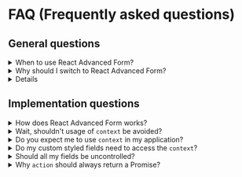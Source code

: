 # FAQ (Frequently asked questions)

## General questions
<details>
  <summary>When to use React Advanced Form?</summary>
  <p>Whenever you need a flexible and powerful form for your <a href="https://reactjs.org/">React<a/>-based projects. There are no restrains or limitations regarding where React Advanced Form cannot be used, as it's suitable for both small and large applications.
</details>

<details>
  <summary>Why should I switch to React Advanced Form?</summary>
  <p>We have researched various form libraries to find the one which would suit us. It sounds easy, but in reality there wasn't a single library which would take care of forms gracefully, without unnecessary boilterplate, manual state management or architectural dependencies. If you want a library which "just works", without spending a week on configuring it, React Advanced Form is exactly what you need.</p>
</details>

<details>
  <summary>How is it different from ReduxForm?</summary>
  <p>ReduxForm deligates the state of the each form to the Redux store, while React Advanced Form handles the state within the <code>Form</code> component. You may not always need ReduxForm, as well as you <a href="https://medium.com/@dan_abramov/you-might-not-need-redux-be46360cf367">might not always need Redux</a> in general. React Advanced Form doesn't enforce you to use either.</p>
</details>

## Implementation questions
<details>
  <summary>How does React Advanced Form works?</summary>
  <p>It keeps the fields in the form's state and manages them via internal callback methods. Relationship between the form and various of field components is achieved by accessing the <a href="https://reactjs.org/docs/context.html">context</a>.</p>
</details>

<details>
  <summary>Wait, shouldn't usage of <code>context</code> be avoided?</summary>
  <p>Yes and no. Context is not something you would want to use in your applications by yourself, since it behaves differently from what you would expect, and doesn't contribute much to the overall patterns of React. However, some libraries do rely on it (Redux, Apollo), and it's fine until you <a href="https://medium.com/react-ecosystem/how-to-handle-react-context-a7592dfdcbc">do it properly</a>.</p>
</details>

<details>
  <summary>Do you expect me to use <code>context</code> in my application?</summary>
  <p>No, never use context in your applications.</p>
  <p>React Advanced Form handles context safely, providing you all the necessary hooks and callbacks so you don't need to touch context at all.</p>
</details>

<details>
  <summary>Do my custom styled fields need to access the <code>context</code>?</summary>
  <p>No, never use context in your applications.</p>
  <p>You need not to access any context in order to implement beautiful custom fields. Use a native <code>connectField</code> decorator to get all the necessary props of the field you are about to style. Read more about <a href="./docs/custom-styling.md">custom styling</a>.</p>
</details>

<details>
  <summary>Should all my fields be uncontrolled?</summary>
  <p><i>You</i> are in charge of what is controlled and what is not. By default, React Advanced Form will handle all state changes behind the scenes, since in most scenarios controlling the fields by yourself is an overkill. You are being provided plenty of hooks and methods to make your impementation lighter, and strive towards <i>stateless</i> forms.</p>
  <p>However, in case you need to control the fields, you can always do so by providing the <code>value</code> and <code>onChange</code> props to the fields. This will make them controllable by you, and React Advanced Form will no longer be in charge of updating their value. You would still benefit from all the features of React Advanced Form in this case.</p>
</details>

<details>
  <summary>Why <code>action</code> should always return a Promise?</summary>
  <p>Forms are used to request the data from a user in a pleasant way, and transform/translate it afterward. It's rare you would use a form for something different. Considering that, React Advanced Form is specifically designed to handle asynchronous nature of data transition during the workflow with the form. This also gives you a granular control over how your request is being handled, so you can change the UI respectively. Read more about <a href="./docs/submit.md#callback-methods">submit callback methods</a>.</p>
  <p>However, React Advanced Form never enforces you to handle things in one way only. You can use it without any  <code>action</code> specified at all, <a href="./docs/submit.md#manual-submit">handling the submit manually</a>. You still benefit from all the features of React Advanced Form in this case.</p>
</details>
